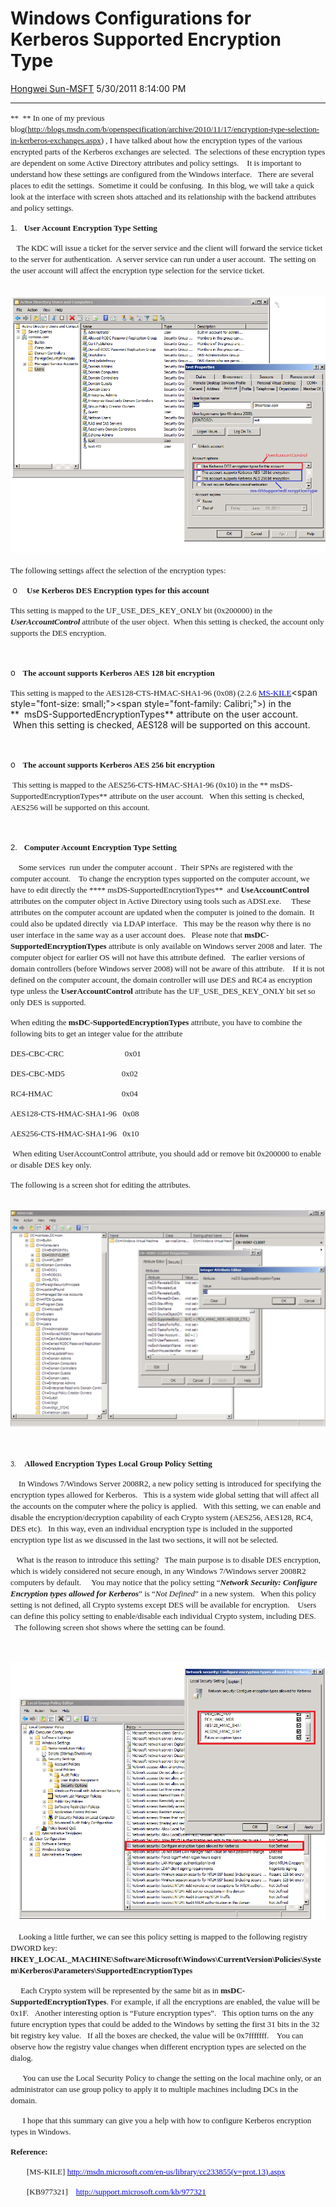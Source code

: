 <div id="page">

# Windows Configurations for Kerberos Supported Encryption Type

[Hongwei
Sun-MSFT](https://social.msdn.microsoft.com/profile/Hongwei%20Sun-MSFT)
5/30/2011 8:14:00
PM

-----

<div id="content">

<span style="font-size: small;"><span style="font-family: Calibri;">**  **
In one of my previous
blog(<http://blogs.msdn.com/b/openspecification/archive/2010/11/17/encryption-type-selection-in-kerberos-exchanges.aspx>)
, I have talked about how the encryption types of the various encrypted
parts of the Kerberos exchanges are selected.  The selections of these
encryption types are dependent on some Active Directory attributes and
policy settings.    It is important to understand how these settings are
configured from the Windows interface.   There are several places to
edit the settings.  Sometime it could be confusing.  In this blog, we
will take a quick look at the interface with screen shots attached and
its relationship with the backend attributes and policy settings.
</span></span>

<span style="font-size: small;"><span style="font-family: Calibri;"><span style="font-family: Arial;">1.  
<span></span></span>**User Account Encryption Type
Setting**</span></span>

<span style="font-size: small;"><span style="font-family: Calibri;">  
The KDC will issue a ticket for the server service and the client will
forward the service ticket to the server for authentication.  A server
service can run under a user account.  The setting on the user account
will affect the encryption type selection for the service ticket.
</span></span>

<span style="font-family: Calibri;">              </span><span style="font-family: Calibri;"> ![](images/1882.KerberosSetting-1.png)</span>

<span style="font-family: Calibri;"><span style="font-size: small;">The
following settings affect the selection of the encryption
types:</span></span>

<span style="font-family: Calibri;"><span style="font-size: small;"> </span></span><span style="font-size: small;">o</span>  
<span style="font-size: small;"><span style="font-family: Calibri;"> **Use
Kerberos DES Encryption types for this account**</span></span>

<span style="font-size: small;"><span style="font-family: Calibri;">This
setting is mapped to the UF\_USE\_DES\_KEY\_ONLY bit (0x200000) in the
***UserAccountControl*** attribute of the user object.  When this
setting is checked, the account only supports the DES encryption. 
</span></span>

<span style="font-family: Calibri; font-size: small;"> </span>

<span style="font-size: small;">o</span>  
**<span style="font-size: small;"><span style="font-family: Calibri;">The
account supports Kerberos AES 128 bit encryption</span></span>**

<span style="font-family: Calibri; font-size: small;">This setting is
mapped to the AES128-CTS-HMAC-SHA1-96 (0x08) (2.2.6
</span>[<span style="font-family: Calibri; color: #0000ff; font-size: small;">MS-KILE</span>](http://msdn.microsoft.com/en-us/library/cc233855\(v=prot.13\).aspx)<span style="font-size: small;"><span style="font-family: Calibri;">)
in the **  msDS-SupportedEncryptionTypes** attribute on the user
account.   When this setting is checked, AES128 will be supported on
this account.  </span></span>

<span style="font-family: Calibri; font-size: small;"> </span>

<span style="font-size: small;">o</span>  
<span style="font-size: small;"><span style="font-family: Calibri;">**The
account supports Kerberos AES 256 bit
encryption**</span></span>

**<span style="font-family: Calibri; font-size: small;"> </span>**<span style="font-size: small;"><span style="font-family: Calibri;">This
setting is mapped to the AES256-CTS-HMAC-SHA1-96 (0x10) in the
** msDS-SupportedEncryptionTypes** attribute on the user account.  
When this setting is checked, AES256 will be supported on this account. 
</span></span>

<span style="font-family: Calibri; font-size: small;"> </span>

<span style="font-size: small;"><span style="font-family: Calibri;"><span style="font-family: Arial;">2.  
</span>**Computer Account Encryption Type Setting**</span></span>

<span style="font-size: small;"><span style="font-family: Calibri;">   
Some services  run under the computer account .  Their SPNs are
registered with the computer account.    To change the encryption types
supported on the computer account, we have to edit directly the ****
msDS-SupportedEncrytionTypes**  and **UseAccountControl** attributes on
the computer object in Active Directory using tools such as
ADSI.exe.     These attributes on the computer account are updated
when the computer is joined to the domain.  It could also be updated
directly  via LDAP interface.   This may be the reason why there is no
user interface in the same way as a user account does.   Please note
that **msDC-SupportedEncryptionTypes** attribute is only available on
Windows server 2008 and later.  The computer object for earlier OS will
not have this attribute defined.   The earlier versions of domain
controllers (before Windows server 2008) will not be aware of this
attribute.    If it is not defined on the computer account, the domain
controller will use DES and RC4 as encryption type unless the
**UserAccountControl** attribute has the UF\_USE\_DES\_KEY\_ONLY bit set
so only DES is supported.</span></span>

<span style="font-size: small;"><span style="font-family: Calibri;">When
editing the **msDC-SupportedEncryptionTypes** attribute, you have to
combine the following bits to get an integer value for the
attribute</span></span>

<span style="font-size: small;"><span style="font-family: Calibri;">DES-CBC-CRC                    
         0x01</span></span>

<span style="font-size: small;"><span style="font-family: Calibri;">DES-CBC-MD5                  
         0x02</span></span>

<span style="font-size: small;"><span style="font-family: Calibri;">RC4-HMAC                        
         0x04</span></span>

<span style="font-size: small;"><span style="font-family: Calibri;">AES128-CTS-HMAC-SHA1-96  
0x08  
</span></span>

<span style="font-size: small;"><span style="font-family: Calibri;">AES256-CTS-HMAC-SHA1-96  
0x10</span></span>

<span style="font-family: Calibri; font-size: small;"> </span><span style="font-size: small;"><span style="font-family: Calibri;">When
editing UserAccountControl attribute, you should add or remove bit
0x200000 to enable or disable DES key only.</span></span>

<span style="font-size: small;"><span style="font-family: Calibri;">The
following is a screen shot for editing the
attributes.</span></span>

<span style="font-family: Calibri; font-size: small;"> ![](images/8867.Kerberos-setting-2.PNG)</span>

<span style="font-family: Calibri; font-size: small;"> </span>

<span style="font-size: x-small;">3.  <span></span></span> 
**<span style="font-size: small;"><span style="font-family: Calibri;">Allowed
Encryption Types Local Group Policy Setting </span></span>**

<span style="font-size: small;"><span style="font-family: Calibri;">   
In Windows 7/Windows Server 2008R2, a new policy setting is introduced
for specifying the encryption types allowed for Kerberos.   This is a
system wide global setting that will affect all the accounts on the
computer where the policy is applied.   With this setting, we can enable
and disable the encryption/decryption capability of each Crypto system
(AES256, AES128, RC4, DES etc).   In this way, even an individual
encryption type is included in the supported encryption type list as we
discussed in the last two sections, it will not be selected.
</span></span>

<span style="font-size: small;"><span style="font-family: Calibri;">  
What is the reason to introduce this setting?   The main purpose is to
disable DES encryption, which is widely considered not secure enough, in
any Windows 7/Windows server 2008R2 computers by default.     You may
notice that the policy setting “***Network Security: Configure
Encryption types allowed for Kerberos***” is “*Not Defined*” in a new
system.   When this policy setting is not defined, all Crypto systems
except DES will be available for encryption.    Users can define this
policy setting to enable/disable each individual Crypto system,
including DES.     The following screen shot shows where the setting can
be found.
</span></span>

<span style="font-family: Calibri; font-size: small;"> </span>

<span style="font-size: small;"><span style="font-family: Calibri;">![](images/2110.Kerberos-setting-3.png)</span></span>

<span style="font-size: small;"><span style="font-family: Calibri;">   
Looking a little further, we can see this policy setting is mapped to
the following registry DWORD key: 
**HKEY\_LOCAL\_MACHINE\\Software\\Microsoft\\Windows\\CurrentVersion\\Policies\\System\\Kerberos\\Parameters\\SupportedEncryptionTypes**</span></span>

<span style="font-size: small;"><span style="font-family: Calibri;"> 
   Each Crypto system will be represented by the same bit as in
**msDC-SupportedEncryptionTypes**. For example, if all the encryptions
are enabled, the value will be 0x1F.   Another interesting option is
“Future encryption types”.   This option turns on the any future
encryption types that could be added to the Windows by setting the first
31 bits in the 32 bit registry key value.   If all the boxes are
checked, the value will be 0x7fffffff.    You can observe how the
registry value changes when different encryption types are selected on
the dialog.  
</span></span>

<span style="font-family: Calibri;"> </span><span style="font-size: small;"><span style="font-family: Calibri;">    
You can use the Local Security Policy to change the setting on the local
machine only, or an administrator can use group policy to apply it to
multiple machines including DCs in the
domain.</span></span><span style="font-family: Calibri; font-size: small;"> </span>

<span style="font-size: small;"><span style="font-family: Calibri;">     
I hope that this summary can give you a help with how to configure
Kerberos encryption types in
Windows.</span></span>

<span style="font-size: small;"><span style="font-family: Calibri;"></span></span><span style="font-size: small;"><span style="font-family: Calibri;">**Reference:**</span></span>

<span style="font-size: small;"><span style="font-family: Calibri;">       
\[MS-KILE\]
</span></span>[<span style="font-family: Calibri; color: #0000ff; font-size: small;">http://msdn.microsoft.com/en-us/library/cc233855(v=prot.13).aspx</span>](http://msdn.microsoft.com/en-us/library/cc233855\(v=prot.13\).aspx)

<span style="font-size: small;"><span style="font-family: Calibri;">       
\[KB977321\]   
</span></span>[<span style="font-family: Calibri; color: #0000ff; font-size: small;">http://support.microsoft.com/kb/977321</span>](http://support.microsoft.com/kb/977321)

<span style="font-family: Calibri; font-size: small;"> </span>

<span style="font-family: Calibri; font-size: small;"> </span>

</div>

</div>
